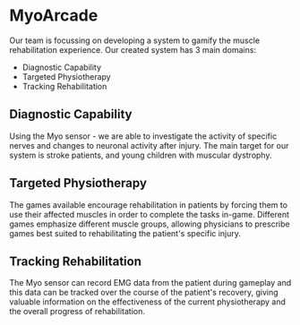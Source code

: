 # MyoArcade
Our team is focussing on developing a system to gamify the muscle rehabilitation experience. Our created system has 3 main domains:
- Diagnostic Capability
- Targeted Physiotherapy
- Tracking Rehabilitation

## Diagnostic Capability
Using the Myo sensor - we are able to investigate the activity of specific nerves and changes to neuronal activity after injury. The main target for our system is stroke patients, and young children with muscular dystrophy.

## Targeted Physiotherapy
The games available encourage rehabilitation in patients by forcing them to use their affected muscles in order to complete the tasks in-game. Different games emphasize different muscle groups, allowing physicians to prescribe games best suited to rehabilitating the patient's specific injury.

## Tracking Rehabilitation
The Myo sensor can record EMG data from the patient during gameplay and this data can be tracked over the course of the patient's recovery, giving valuable information on the effectiveness of the current physiotherapy and the overall progress of rehabilitation.
